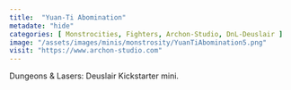 ```yaml
---
title:  "Yuan-Ti Abomination"
metadate: "hide"
categories: [ Monstrocities, Fighters, Archon-Studio, DnL-Deuslair ]
image: "/assets/images/minis/monstrosity/YuanTiAbomination5.png"
visit: "https://www.archon-studio.com"
---
```

Dungeons & Lasers: Deuslair Kickstarter mini.